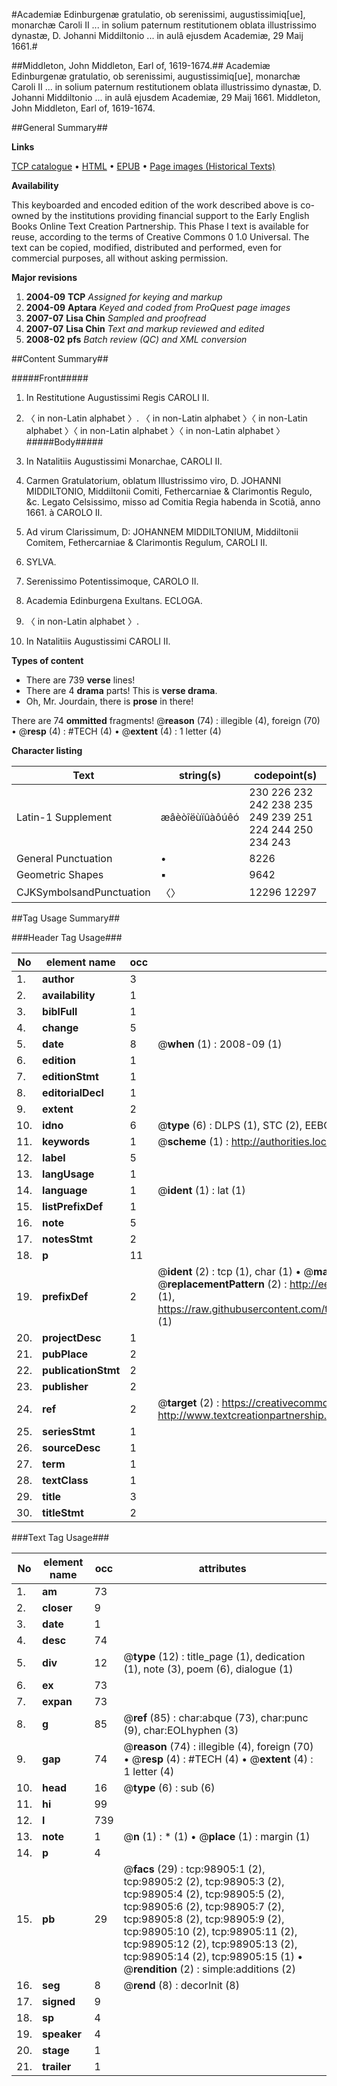 #Academiæ Edinburgenæ gratulatio, ob serenissimi, augustissimiq[ue], monarchæ Caroli II ... in solium paternum restitutionem oblata illustrissimo dynastæ, D. Johanni Middiltonio ... in aulâ ejusdem Academiæ, 29 Maij 1661.#

##Middleton, John Middleton, Earl of, 1619-1674.##
Academiæ Edinburgenæ gratulatio, ob serenissimi, augustissimiq[ue], monarchæ Caroli II ... in solium paternum restitutionem oblata illustrissimo dynastæ, D. Johanni Middiltonio ... in aulâ ejusdem Academiæ, 29 Maij 1661.
Middleton, John Middleton, Earl of, 1619-1674.

##General Summary##

**Links**

[TCP catalogue](http://www.ota.ox.ac.uk/tcp/)  • 
[HTML](http://tei.it.ox.ac.uk/tcp/Texts-HTML/free/A69/A69934.html)  • 
[EPUB](http://tei.it.ox.ac.uk/tcp/Texts-EPUB/free/A69/A69934.epub) • 
[Page images (Historical Texts)](https://data.historicaltexts.jisc.ac.uk/view?pubId=eebo-13297310e&pageId=eebo-13297310e-98905-1)

**Availability**

This keyboarded and encoded edition of the
	       work described above is co-owned by the institutions
	       providing financial support to the Early English Books
	       Online Text Creation Partnership. This Phase I text is
	       available for reuse, according to the terms of Creative
	       Commons 0 1.0 Universal. The text can be copied,
	       modified, distributed and performed, even for
	       commercial purposes, all without asking permission.

**Major revisions**

1. __2004-09__ __TCP__ *Assigned for keying and markup*
1. __2004-09__ __Aptara__ *Keyed and coded from ProQuest page images*
1. __2007-07__ __Lisa Chin__ *Sampled and proofread*
1. __2007-07__ __Lisa Chin__ *Text and markup reviewed and edited*
1. __2008-02__ __pfs__ *Batch review (QC) and XML conversion*

##Content Summary##

#####Front#####

1. In Restitutione Augustissimi Regis
CAROLI II.

1. 〈 in non-Latin alphabet 〉.
〈 in non-Latin alphabet 〉〈 in non-Latin alphabet 〉〈 in non-Latin alphabet 〉〈 in non-Latin alphabet 〉
#####Body#####

1. In Natalitiis Augustissimi Monarchae,
CAROLI II.

1. Carmen Gratulatorium, oblatum
Illustrissimo viro,
D. JOHANNI MIDDILTONIO,
Middiltonii Comiti, Fethercarniae & Clarimontis
Regulo, &c.
Legato Celsissimo, misso ad Comitia Regia
habenda in Scotiâ, anno 1661. à
CAROLO II.

1. Ad virum Clarissimum, D:
JOHANNEM MIDDILTONIUM,
Middiltonii Comitem, Fethercarniae
& Clarimontis Regulum,
CAROLI II.

1. SYLVA.

1. Serenissimo Potentissimoque,
CAROLO II.

1. Academia Edinburgena
Exultans.
ECLOGA.

1. 〈 in non-Latin alphabet 〉.

1. In Natalitiis Augustissimi
CAROLI II.

**Types of content**

  * There are 739 **verse** lines!
  * There are 4 **drama** parts! This is **verse drama**.
  * Oh, Mr. Jourdain, there is **prose** in there!

There are 74 **ommitted** fragments! 
 @__reason__ (74) : illegible (4), foreign (70)  •  @__resp__ (4) : #TECH (4)  •  @__extent__ (4) : 1 letter (4)

**Character listing**


|Text|string(s)|codepoint(s)|
|---|---|---|
|Latin-1 Supplement|æâèòîëùïûàôúêó|230 226 232 242 238 235 249 239 251 224 244 250 234 243|
|General Punctuation|•|8226|
|Geometric Shapes|▪|9642|
|CJKSymbolsandPunctuation|〈〉|12296 12297|

##Tag Usage Summary##

###Header Tag Usage###

|No|element name|occ|attributes|
|---|---|---|---|
|1.|__author__|3||
|2.|__availability__|1||
|3.|__biblFull__|1||
|4.|__change__|5||
|5.|__date__|8| @__when__ (1) : 2008-09 (1)|
|6.|__edition__|1||
|7.|__editionStmt__|1||
|8.|__editorialDecl__|1||
|9.|__extent__|2||
|10.|__idno__|6| @__type__ (6) : DLPS (1), STC (2), EEBO-CITATION (1), OCLC (1), VID (1)|
|11.|__keywords__|1| @__scheme__ (1) : http://authorities.loc.gov/ (1)|
|12.|__label__|5||
|13.|__langUsage__|1||
|14.|__language__|1| @__ident__ (1) : lat (1)|
|15.|__listPrefixDef__|1||
|16.|__note__|5||
|17.|__notesStmt__|2||
|18.|__p__|11||
|19.|__prefixDef__|2| @__ident__ (2) : tcp (1), char (1)  •  @__matchPattern__ (2) : ([0-9\-]+):([0-9IVX]+) (1), (.+) (1)  •  @__replacementPattern__ (2) : http://eebo.chadwyck.com/downloadtiff?vid=$1&page=$2 (1), https://raw.githubusercontent.com/textcreationpartnership/Texts/master/tcpchars.xml#$1 (1)|
|20.|__projectDesc__|1||
|21.|__pubPlace__|2||
|22.|__publicationStmt__|2||
|23.|__publisher__|2||
|24.|__ref__|2| @__target__ (2) : https://creativecommons.org/publicdomain/zero/1.0/ (1), http://www.textcreationpartnership.org/docs/. (1)|
|25.|__seriesStmt__|1||
|26.|__sourceDesc__|1||
|27.|__term__|1||
|28.|__textClass__|1||
|29.|__title__|3||
|30.|__titleStmt__|2||


###Text Tag Usage###

|No|element name|occ|attributes|
|---|---|---|---|
|1.|__am__|73||
|2.|__closer__|9||
|3.|__date__|1||
|4.|__desc__|74||
|5.|__div__|12| @__type__ (12) : title_page (1), dedication (1), note (3), poem (6), dialogue (1)|
|6.|__ex__|73||
|7.|__expan__|73||
|8.|__g__|85| @__ref__ (85) : char:abque (73), char:punc (9), char:EOLhyphen (3)|
|9.|__gap__|74| @__reason__ (74) : illegible (4), foreign (70)  •  @__resp__ (4) : #TECH (4)  •  @__extent__ (4) : 1 letter (4)|
|10.|__head__|16| @__type__ (6) : sub (6)|
|11.|__hi__|99||
|12.|__l__|739||
|13.|__note__|1| @__n__ (1) : * (1)  •  @__place__ (1) : margin (1)|
|14.|__p__|4||
|15.|__pb__|29| @__facs__ (29) : tcp:98905:1 (2), tcp:98905:2 (2), tcp:98905:3 (2), tcp:98905:4 (2), tcp:98905:5 (2), tcp:98905:6 (2), tcp:98905:7 (2), tcp:98905:8 (2), tcp:98905:9 (2), tcp:98905:10 (2), tcp:98905:11 (2), tcp:98905:12 (2), tcp:98905:13 (2), tcp:98905:14 (2), tcp:98905:15 (1)  •  @__rendition__ (2) : simple:additions (2)|
|16.|__seg__|8| @__rend__ (8) : decorInit (8)|
|17.|__signed__|9||
|18.|__sp__|4||
|19.|__speaker__|4||
|20.|__stage__|1||
|21.|__trailer__|1||
